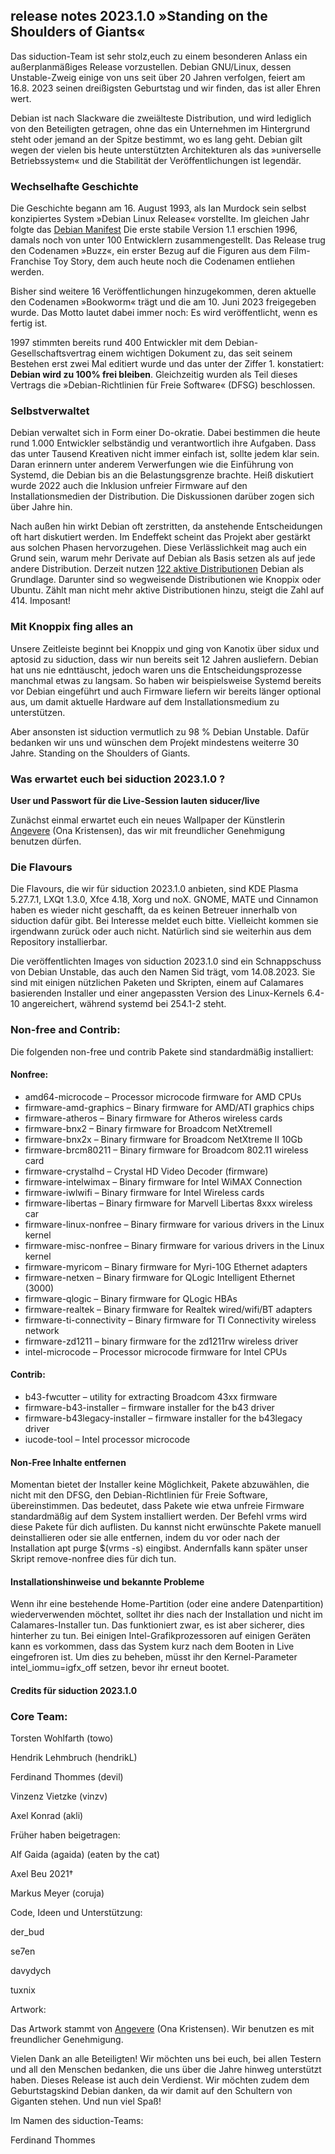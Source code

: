 ## release notes 2023.1.0 »Standing on the Shoulders of Giants«
Das siduction-Team ist sehr stolz,euch zu einem besonderen Anlass ein außerplanmäßiges Release vorzustellen. Debian GNU/Linux, dessen Unstable-Zweig einige von uns seit über 20 Jahren verfolgen, feiert am 16.8. 2023 seinen dreißigsten Geburtstag und wir finden, das ist aller Ehren wert. 

Debian ist nach Slackware die zweiälteste Distribution, und wird lediglich von den Beteiligten getragen, ohne das ein Unternehmen im Hintergrund steht oder jemand an der Spitze bestimmt, wo es lang geht. Debian gilt wegen der vielen bis heute unterstützten Architekturen als das »universelle Betriebssystem« und die Stabilität der Veröffentlichungen ist legendär.

### Wechselhafte Geschichte

Die Geschichte begann am 16. August 1993, als Ian Murdock sein selbst konzipiertes System »Debian Linux Release« vorstellte. Im gleichen Jahr folgte das [Debian Manifest](https://www.debian.org/doc/manuals/project-history/manifesto.de.html) Die erste stabile Version 1.1 erschien 1996, damals noch von unter 100 Entwicklern zusammengestellt. Das Release trug den Codenamen »Buzz«, ein erster Bezug auf die Figuren aus dem Film-Franchise Toy Story, dem auch heute noch die Codenamen entliehen werden. 

Bisher sind weitere 16 Veröffentlichungen hinzugekommen, deren aktuelle den Codenamen »Bookworm« trägt und die am 10. Juni 2023 freigegeben wurde. Das Motto lautet dabei immer noch: Es wird veröffentlicht, wenn es fertig ist. 

1997 stimmten bereits rund 400 Entwickler mit dem Debian-Gesellschaftsvertrag einem wichtigen Dokument zu, das seit seinem Bestehen erst zwei Mal editiert wurde und das unter der Ziffer 1. konstatiert: **Debian wird zu 100% frei bleiben**. Gleichzeitig wurden als Teil dieses Vertrags die »Debian-Richtlinien für Freie Software« (DFSG) beschlossen.

### Selbstverwaltet

Debian verwaltet sich in Form einer Do-okratie. Dabei bestimmen die heute rund 1.000 Entwickler selbständig und verantwortlich ihre Aufgaben. Dass das unter Tausend Kreativen nicht immer einfach ist, sollte jedem klar sein. Daran erinnern unter anderem Verwerfungen wie die Einführung von Systemd, die Debian bis an die Belastungsgrenze brachte. Heiß diskutiert wurde 2022 auch die Inklusion unfreier Firmware auf den Installationsmedien der Distribution. Die Diskussionen darüber zogen sich über Jahre hin.

Nach außen hin wirkt Debian oft zerstritten, da anstehende Entscheidungen oft hart diskutiert werden. Im Endeffekt scheint das Projekt aber gestärkt aus solchen Phasen hervorzugehen. Diese Verlässlichkeit mag auch ein Grund sein, warum mehr Derivate auf Debian als Basis setzen als auf jede andere Distribution. Derzeit nutzen [122 aktive Distributionen](https://distrowatch.com/search.php?ostype=All&category=All&origin=All&basedon=Debian&notbasedon=None&desktop=All&architecture=All&package=All&rolling=All&isosize=All&netinstall=All&language=All&defaultinit=All&status=Active#simple) Debian als Grundlage. Darunter sind so wegweisende Distributionen wie Knoppix oder Ubuntu. Zählt man nicht mehr aktive Distributionen hinzu, steigt die Zahl auf 414. Imposant!

### Mit Knoppix fing alles an

Unsere Zeitleiste beginnt bei Knoppix und ging von Kanotix über sidux und aptosid zu siduction, dass wir nun bereits seit 12 Jahren ausliefern. Debian hat uns nie ednttäuscht, jedoch waren uns die Entscheidungsprozesse manchmal etwas zu langsam. So haben wir beispielsweise Systemd bereits vor Debian eingeführt und auch Firmware liefern wir bereits länger optional aus, um damit aktuelle Hardware auf dem Installationsmedium zu unterstützen. 

Aber ansonsten ist siduction vermutlich zu 98 % Debian Unstable. Dafür bedanken wir uns und wünschen dem Proj́ekt mindestens weiterre 30 Jahre. Standing on the Shoulders of Giants.


### Was erwartet euch bei siduction 2023.1.0 ?

**User und Passwort für die Live-Session lauten siducer/live**

Zunächst einmal erwartet euch ein neues Wallpaper der Künstlerin  [Angevere](https://www.artstation.com/angevere) (Ona Kristensen), das wir mit freundlicher Genehmigung benutzen dürfen.

### Die Flavours

Die Flavours, die wir für siduction 2023.1.0 anbieten, sind KDE Plasma 5.27.7.1, LXQt 1.3.0, Xfce 4.18, Xorg und noX. GNOME, MATE und Cinnamon haben es wieder nicht geschafft, da es keinen Betreuer innerhalb von siduction dafür gibt. Bei Interesse meldet euch bitte. Vielleicht kommen sie irgendwann zurück oder auch nicht. Natürlich sind sie weiterhin aus dem Repository installierbar.

Die veröffentlichten Images von siduction 2023.1.0 sind ein Schnappschuss von Debian Unstable, das auch den Namen Sid trägt, vom 14.08.2023. Sie sind mit einigen nützlichen Paketen und Skripten, einem auf Calamares basierenden Installer und einer angepassten Version des Linux-Kernels 6.4-10 angereichert, während systemd bei 254.1-2 steht.

### Non-free and Contrib:
Die folgenden non-free und contrib Pakete sind standardmäßig installiert:

#### Nonfree:

- amd64-microcode – Processor microcode firmware for AMD CPUs
- firmware-amd-graphics – Binary firmware for AMD/ATI graphics chips
- firmware-atheros – Binary firmware for Atheros wireless cards
- firmware-bnx2 – Binary firmware for Broadcom NetXtremeII
- firmware-bnx2x – Binary firmware for Broadcom NetXtreme II 10Gb
- firmware-brcm80211 – Binary firmware for Broadcom 802.11 wireless card
- firmware-crystalhd – Crystal HD Video Decoder (firmware)
- firmware-intelwimax – Binary firmware for Intel WiMAX Connection
- firmware-iwlwifi – Binary firmware for Intel Wireless cards
- firmware-libertas – Binary firmware for Marvell Libertas 8xxx wireless car
- firmware-linux-nonfree – Binary firmware for various drivers in the Linux kernel
- firmware-misc-nonfree – Binary firmware for various drivers in the Linux kernel
- firmware-myricom – Binary firmware for Myri-10G Ethernet adapters
- firmware-netxen – Binary firmware for QLogic Intelligent Ethernet (3000)
- firmware-qlogic – Binary firmware for QLogic HBAs
- firmware-realtek – Binary firmware for Realtek wired/wifi/BT adapters
- firmware-ti-connectivity – Binary firmware for TI Connectivity wireless network
- firmware-zd1211 – binary firmware for the zd1211rw wireless driver
- intel-microcode – Processor microcode firmware for Intel CPUs

#### Contrib:

- b43-fwcutter – utility for extracting Broadcom 43xx firmware
- firmware-b43-installer – firmware installer for the b43 driver
- firmware-b43legacy-installer – firmware installer for the b43legacy driver
- iucode-tool – Intel processor microcode

#### Non-Free Inhalte entfernen

Momentan bietet der Installer keine Möglichkeit, Pakete abzuwählen, die nicht mit den DFSG, den Debian-Richtlinien für Freie Software, übereinstimmen. Das bedeutet, dass Pakete wie etwa unfreie Firmware standardmäßig auf dem System installiert werden. Der Befehl vrms wird diese Pakete für dich auflisten. Du kannst nicht erwünschte Pakete manuell deinstallieren oder sie alle entfernen, indem du vor oder nach der Installation apt purge $(vrms -s) eingibst. Andernfalls kann später unser Skript remove-nonfree dies für dich tun.

#### Installationshinweise und bekannte Probleme
Wenn ihr eine bestehende Home-Partition (oder eine andere Datenpartition) wiederverwenden möchtet, solltet ihr dies nach der Installation und nicht im Calamares-Installer tun. Das funktioniert zwar, es ist aber sicherer, dies hinterher zu tun.
Bei einigen Intel-Grafikprozessoren auf einigen Geräten kann es vorkommen, dass das System kurz nach dem Booten in Live eingefroren ist. Um dies zu beheben, müsst ihr den Kernel-Parameter intel_iommu=igfx_off setzen, bevor ihr erneut bootet.

#### Credits für siduction 2023.1.0
### Core Team:

Torsten Wohlfarth (towo)

Hendrik Lehmbruch (hendrikL)

Ferdinand Thommes (devil)

Vinzenz Vietzke (vinzv)

Axel Konrad (akli)

Früher haben beigetragen:

Alf Gaida (agaida) (eaten by the cat)

Axel Beu 2021†

Markus Meyer (coruja)

Code, Ideen und Unterstützung:

der_bud

se7en

davydych

tuxnix

Artwork:

Das Artwork stammt von [Angevere](https://www.artstation.com/angevere) (Ona Kristensen). Wir benutzen es mit freundlicher Genehmigung.

Vielen Dank an alle Beteiligten!
Wir möchten uns bei euch, bei allen Testern und all den Menschen bedanken, die uns über die Jahre hinweg unterstützt haben. Dieses Release ist auch dein Verdienst. Wir möchten zudem dem Geburtstagskind Debian danken, da wir damit auf den Schultern von Giganten stehen.
Und nun viel Spaß!

Im Namen des siduction-Teams:

Ferdinand Thommes

